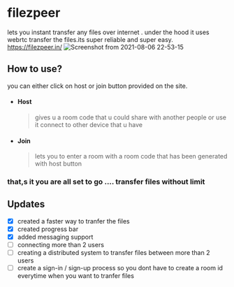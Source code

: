 # filezpeer
lets you instant transfer any files over internet . under the hood it uses webrtc transfer the files.its super reliable and super easy.
https://filezpeer.in/
![Screenshot from 2021-08-06 22-53-15](https://user-images.githubusercontent.com/33504045/128549737-984b5a66-937f-494b-ada8-ed1a45d51ca4.png)
## How to use?
you can either click on host or join button provided on the site.
 * #### Host 
   > gives u a room code that u could share with another people or use it connect to other device that u have
 * #### Join 
   > lets you to enter a room with a room code that has been generated with host button
### that,s it you are all set to go .... transfer files without limit

## Updates
- [X] created a faster way to tranfer the files 
- [X] created progress bar 
- [X] added messaging support   
- [ ] connecting more than 2 users
- [ ] creating a distributed system to transfer files between more than 2 users
- [ ] create a sign-in / sign-up process so you dont have to create a room id everytime when you want to tranfer files
